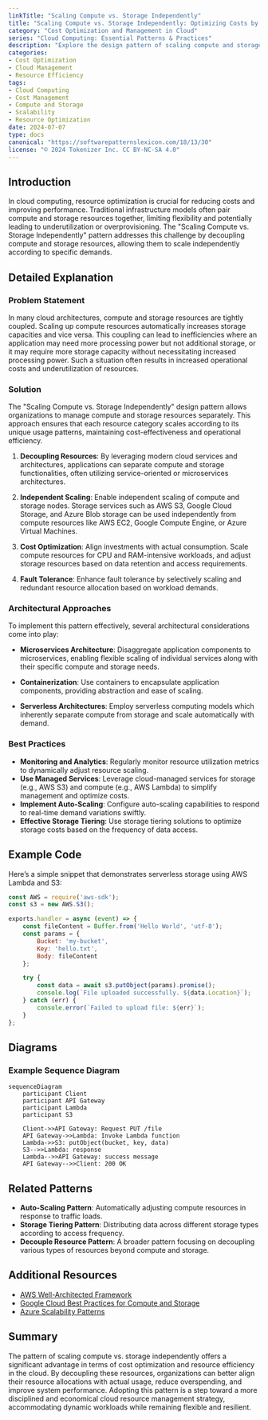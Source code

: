 ```yaml
---
linkTitle: "Scaling Compute vs. Storage Independently"
title: "Scaling Compute vs. Storage Independently: Optimizing Costs by Scaling Resources Separately"
category: "Cost Optimization and Management in Cloud"
series: "Cloud Computing: Essential Patterns & Practices"
description: "Explore the design pattern of scaling compute and storage independently in cloud environments to optimize costs and enhance efficiency by decoupling these resources according to varying demands."
categories:
- Cost Optimization
- Cloud Management
- Resource Efficiency
tags:
- Cloud Computing
- Cost Management
- Compute and Storage
- Scalability
- Resource Optimization
date: 2024-07-07
type: docs
canonical: "https://softwarepatternslexicon.com/18/13/30"
license: "© 2024 Tokenizer Inc. CC BY-NC-SA 4.0"
---
```


## Introduction

In cloud computing, resource optimization is crucial for reducing costs and improving performance. Traditional infrastructure models often pair compute and storage resources together, limiting flexibility and potentially leading to underutilization or overprovisioning. The "Scaling Compute vs. Storage Independently" pattern addresses this challenge by decoupling compute and storage resources, allowing them to scale independently according to specific demands.

## Detailed Explanation

### Problem Statement

In many cloud architectures, compute and storage resources are tightly coupled. Scaling up compute resources automatically increases storage capacities and vice versa. This coupling can lead to inefficiencies where an application may need more processing power but not additional storage, or it may require more storage capacity without necessitating increased processing power. Such a situation often results in increased operational costs and underutilization of resources.

### Solution

The "Scaling Compute vs. Storage Independently" design pattern allows organizations to manage compute and storage resources separately. This approach ensures that each resource category scales according to its unique usage patterns, maintaining cost-effectiveness and operational efficiency.

1. **Decoupling Resources**: By leveraging modern cloud services and architectures, applications can separate compute and storage functionalities, often utilizing service-oriented or microservices architectures.

2. **Independent Scaling**: Enable independent scaling of compute and storage nodes. Storage services such as AWS S3, Google Cloud Storage, and Azure Blob storage can be used independently from compute resources like AWS EC2, Google Compute Engine, or Azure Virtual Machines.

3. **Cost Optimization**: Align investments with actual consumption. Scale compute resources for CPU and RAM-intensive workloads, and adjust storage resources based on data retention and access requirements.

4. **Fault Tolerance**: Enhance fault tolerance by selectively scaling and redundant resource allocation based on workload demands.

### Architectural Approaches

To implement this pattern effectively, several architectural considerations come into play:

- **Microservices Architecture**: Disaggregate application components to microservices, enabling flexible scaling of individual services along with their specific compute and storage needs.

- **Containerization**: Use containers to encapsulate application components, providing abstraction and ease of scaling.

- **Serverless Architectures**: Employ serverless computing models which inherently separate compute from storage and scale automatically with demand.

### Best Practices

- **Monitoring and Analytics**: Regularly monitor resource utilization metrics to dynamically adjust resource scaling.
- **Use Managed Services**: Leverage cloud-managed services for storage (e.g., AWS S3) and compute (e.g., AWS Lambda) to simplify management and optimize costs.
- **Implement Auto-Scaling**: Configure auto-scaling capabilities to respond to real-time demand variations swiftly.
- **Effective Storage Tiering**: Use storage tiering solutions to optimize storage costs based on the frequency of data access.

## Example Code

Here’s a simple snippet that demonstrates serverless storage using AWS Lambda and S3:

```javascript
const AWS = require('aws-sdk');
const s3 = new AWS.S3();

exports.handler = async (event) => {
    const fileContent = Buffer.from('Hello World', 'utf-8');
    const params = {
        Bucket: 'my-bucket',
        Key: 'hello.txt',
        Body: fileContent
    };

    try {
        const data = await s3.putObject(params).promise();
        console.log(`File uploaded successfully. ${data.Location}`);
    } catch (err) {
        console.error(`Failed to upload file: ${err}`);
    }
};
```

## Diagrams

### Example Sequence Diagram

```mermaid
sequenceDiagram
    participant Client
    participant API Gateway
    participant Lambda
    participant S3

    Client->>API Gateway: Request PUT /file
    API Gateway->>Lambda: Invoke Lambda function
    Lambda->>S3: putObject(bucket, key, data)
    S3-->>Lambda: response
    Lambda-->>API Gateway: success message
    API Gateway-->>Client: 200 OK
```

## Related Patterns

- **Auto-Scaling Pattern**: Automatically adjusting compute resources in response to traffic loads.
- **Storage Tiering Pattern**: Distributing data across different storage types according to access frequency.
- **Decouple Resource Pattern**: A broader pattern focusing on decoupling various types of resources beyond compute and storage.

## Additional Resources

- [AWS Well-Architected Framework](https://aws.amazon.com/architecture/well-architected/)
- [Google Cloud Best Practices for Compute and Storage](https://cloud.google.com/docs/best-practices)
- [Azure Scalability Patterns](https://docs.microsoft.com/en-us/azure/architecture/patterns/)

## Summary

The pattern of scaling compute vs. storage independently offers a significant advantage in terms of cost optimization and resource efficiency in the cloud. By decoupling these resources, organizations can better align their resource allocations with actual usage, reduce overspending, and improve system performance. Adopting this pattern is a step toward a more disciplined and economical cloud resource management strategy, accommodating dynamic workloads while remaining flexible and resilient.
